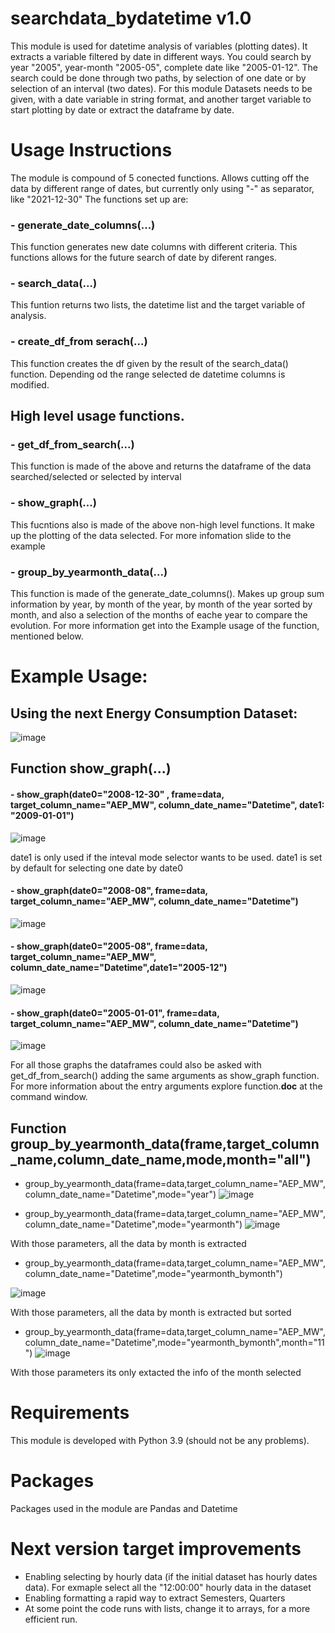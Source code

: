 # searchdata_bydatetime v1.0
This module is  used for datetime analysis of variables (plotting dates). It extracts a variable filtered by date in different ways. You could search by year "2005", year-month "2005-05", complete date like "2005-01-12". The search could be done through two paths, by selection of one date or by selection of an interval (two dates). For this module Datasets needs to be given, with a date variable in string format, and another target variable to start plotting by date or extract the dataframe by date.

# Usage Instructions
The module is compound of 5 conected functions. Allows cutting off the data by different range of dates, but currently only using "-" as separator, like "2021-12-30"
The functions set up are:
### - generate_date_columns(...)
This function generates new date columns with different criteria. This functions allows for the future search of date by diferent ranges.
### - search_data(...) 
This funtion returns two lists, the datetime list and the target variable of analysis.
### - create_df_from serach(...) 
This function creates the df given by the result of the search_data() function. Depending od the range selected de datetime columns is modified.
## High level usage functions.
### - get_df_from_search(...) 
This function is made of the above and returns the dataframe of the data searched/selected or selected by interval
### - show_graph(...) 
This fucntions also is made of the above non-high level functions. It make up the plotting of the data selected. For more infomation slide to the example
### - group_by_yearmonth_data(...)
This function is  made of the generate_date_columns(). Makes up group sum information by year, by month of the year, by month of the year sorted by month, and also a selection of the months of eache year to compare the evolution. For more information get into the Example usage of the function, mentioned below.
# Example Usage:
## Using the next Energy Consumption Dataset:
![image](https://user-images.githubusercontent.com/61083270/147823068-7ba693bc-7241-41bc-a703-f72c13d491d6.png)
## Function show_graph(...)
#### - show_graph(date0="2008-12-30" , frame=data, target_column_name="AEP_MW", column_date_name="Datetime", date1: "2009-01-01")
![image](https://user-images.githubusercontent.com/61083270/147822950-50f96063-733f-440b-a926-144d9a82bb1f.png)

date1 is only used if the inteval mode selector wants to be used. date1 is set by default for selecting one date by date0
#### - show_graph(date0="2008-08", frame=data, target_column_name="AEP_MW", column_date_name="Datetime")
![image](https://user-images.githubusercontent.com/61083270/147823241-c24a87a9-212d-49a2-a0cc-2c1371193dda.png)
#### - show_graph(date0="2005-08", frame=data, target_column_name="AEP_MW", column_date_name="Datetime",date1="2005-12")
![image](https://user-images.githubusercontent.com/61083270/147823279-994c2e34-f034-41f0-bb38-03ba4f63b9d4.png)
#### - show_graph(date0="2005-01-01", frame=data, target_column_name="AEP_MW", column_date_name="Datetime")
![image](https://user-images.githubusercontent.com/61083270/147823315-0c9e8e05-765b-481c-91a6-c5acd70ad78e.png)

For all those graphs the dataframes could also be asked with get_df_from_search() adding the same arguments as show_graph function. For more information about the entry arguments explore function.__doc__ at the command window.

## Function  group_by_yearmonth_data(frame,target_column_name,column_date_name,mode,month="all")
- group_by_yearmonth_data(frame=data,target_column_name="AEP_MW",column_date_name="Datetime",mode="year")
![image](https://user-images.githubusercontent.com/61083270/147839046-ff1e512c-97bd-4299-8b21-85f0569cccee.png)

- group_by_yearmonth_data(frame=data,target_column_name="AEP_MW",column_date_name="Datetime",mode="yearmonth")
![image](https://user-images.githubusercontent.com/61083270/147839117-2048a69d-96c8-436a-acd4-f0310947ab5d.png)

With those parameters, all the data by month is extracted 

- group_by_yearmonth_data(frame=data,target_column_name="AEP_MW",column_date_name="Datetime",mode="yearmonth_bymonth")

![image](https://user-images.githubusercontent.com/61083270/147839133-900ad8c1-668c-4fa1-9f09-b10475c328cd.png)

With those parameters, all the data by month is extracted but sorted 

- group_by_yearmonth_data(frame=data,target_column_name="AEP_MW",column_date_name="Datetime",mode="yearmonth_bymonth",month="11")
![image](https://user-images.githubusercontent.com/61083270/147839159-ebe5099c-d95f-4ef7-9f78-fb4f24cb7fdb.png)

With those parameters its only extacted the info of the month selected

# Requirements
This module is developed with Python 3.9 (should not be any problems).
# Packages
Packages used in the module are Pandas and Datetime
# Next version target improvements
- Enabling selecting by hourly data (if the initial dataset has  hourly dates data). For exmaple select all the "12:00:00" hourly data in the dataset
- Enabling formatting a rapid way to extract Semesters, Quarters
- At some point the code runs with lists, change it to arrays, for a more efficient run.
